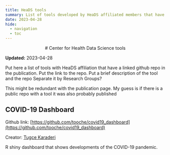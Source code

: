 ```yaml
---
title: HeaDS tools
summary: List of tools developed by HeaDS affiliated members that have a Github repo
date: 2023-04-28
hide:
  - navigation
  - toc
---
```


<!--
# Put above to hide navigation (left), toc (right) or footer (bottom)

hide:
  - navigation 
  - toc
  - footer 

# You should hide the navigation if there are no subsections
# You should hide the Table of Contents if there are no important titles
-->

<center>
# Center for Health Data Science tools
</center>

**Updated:** 2023-04-28

Put here a list of tools with HeaDS affiliation that have a linked github repo in the publication. 
Put the link to the repo.
Put a brief description of the tool and the repo
Separate it by Research Groups?

This might be redundant with the publication page. My guess is if there is a public repo with a tool it was also probably published

## COVID-19 Dashboard

Github link: [https://github.com/tooche/covid19_dashboard](https://github.com/tooche/covid19_dashboard)

Creator: [Tugce Karaderi](https://github.com/tooche)

R shiny dashboard that shows developments of the COVID-19 pandemic.